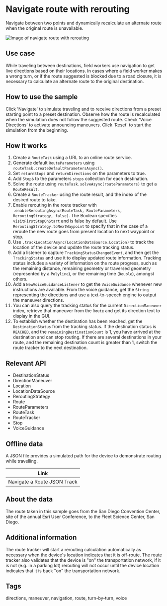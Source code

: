 # Navigate route with rerouting

Navigate between two points and dynamically recalculate an alternate route when the original route is unavailable.

![Image of navigate route with rerouting](NavigateRouteWithRerouting.png)

## Use case

While traveling between destinations, field workers use navigation to get live directions based on their locations. In cases where a field worker makes a wrong turn, or if the route suggested is blocked due to a road closure, it is necessary to calculate an alternate route to the original destination.

## How to use the sample

Click 'Navigate' to simulate traveling and to receive directions from a preset starting point to a preset destination. Observe how the route is recalculated when the simulation does not follow the suggested route. Check 'Voice Directions' to activate announcing maneuvers. Click 'Reset' to start the simulation from the beginning.

## How it works

1. Create a `RouteTask` using a URL to an online route service.
2. Generate default `RouteParameters` using `routeTask.createDefaultParametersAsync()`.
3. Set `returnStops` and `returnDirections` on the parameters to true.
4. Add `Stop`s to the parameters `stops` collection for each destination.
5. Solve the route using `routeTask.solveAsync(routeParameters)` to get a `RouteResult`.
6. Create a `RouteTracker` using the route result, and the index of the desired route to take.
7. Enable rerouting in the route tracker with `.enableReroutingAsync(RouteTask, RouteParameters, ReroutingStrategy, false)`. The Boolean specifies `visitFirstStopOnStart` and is false by default. Use `ReroutingStrategy.toNextWaypoint` to specify that in the case of a reroute the new route goes from present location to next waypoint or stop.
8. Use `.trackLocationAsync(LocationDataSource.Location)` to track the location of the device and update the route tracking status.
9. Add a listener to capture `TrackingStatusChangedEvent`, and then get the `TrackingStatus` and use it to display updated route information. Tracking status includes a variety of information on the route progress, such as the remaining distance, remaining geometry or traversed geometry (represented by a `Polyline`), or the remaining time (`Double`), amongst others.
10. Add a `NewVoiceGuidanceListener` to get the `VoiceGuidance` whenever new instructions are available. From the voice guidance, get the `String` representing the directions and use a text-to-speech engine to output the maneuver directions.
11. You can also query the tracking status for the current `DirectionManeuver` index, retrieve that maneuver from the `Route` and get its direction text to display in the GUI.
12. To establish whether the destination has been reached, get the `DestinationStatus` from the tracking status. If the destination status is `REACHED`, and the `remainingDestinationCount` is 1, you have arrived at the destination and can stop routing. If there are several destinations in your route, and the remaining destination count is greater than 1, switch the route tracker to the next destination.

## Relevant API

* DestinationStatus
* DirectionManeuver
* Location
* LocationDataSource
* ReroutingStrategy
* Route
* RouteParameters
* RouteTask
* RouteTracker
* Stop
* VoiceGuidance

## Offline data

A JSON file provides a simulated path for the device to demonstrate routing while travelling.

Link     |
---------|
|[Navigate a Route JSON Track](https://www.arcgis.com/home/item.html?id=4caec8c55ea2463982f1af7d9611b8d5)|

## About the data

The route taken in this sample goes from the San Diego Convention Center, site of the annual Esri User Conference, to the Fleet Science Center, San Diego.

## Additional information

The route tracker will start a rerouting calculation automatically as necessary when the device's location indicates that it is off-route. The route tracker also validates that the device is "on" the transportation network, if it is not (e.g. in a parking lot) rerouting will not occur until the device location indicates that it is back "on" the transportation network.

## Tags

directions, maneuver, navigation, route, turn-by-turn, voice
